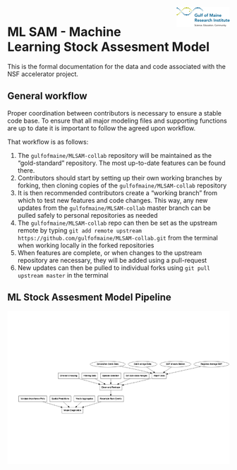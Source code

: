 
<img src='logo.png' align="right" height="44" />

# ML SAM - Machine Learning Stock Assesment Model

This is the formal documentation for the data and code associated with
the NSF accelerator project.

## General workflow

Proper coordination between contributors is necessary to ensure a stable
code base. To ensure that all major modeling files and supporting
functions are up to date it is important to follow the agreed upon
workflow.

That workflow is as follows:

1.  The `gulfofmaine/MLSAM-collab` repository will be maintained as the
    “gold-standard” repository. The most up-to-date features can be
    found there.  
2.  Contributors should start by setting up their own working branches
    by forking, then cloning copies of the `gulfofmaine/MLSAM-collab`
    repository  
3.  It is then recommended contributors create a “working branch” from
    which to test new features and code changes. This way, any new
    updates from the `gulfofmaine/MLSAM-collab` master branch can be
    pulled safely to personal repositories as needed  
4.  The `gulfofmaine/MLSAM-collab` repo can then be set as the upstream
    remote by typing `git add remote upstream
    https://github.com/gulfofmaine/MLSAM-collab.git` from the terminal
    when working locally in the forked repositories  
5.  When features are complete, or when changes to the upstream
    repository are necessary, they will be added using a pull-request  
6.  New updates can then be pulled to individual forks using `git pull
    upstream master` in the
terminal

## ML Stock Assesment Model Pipeline

<img src="README_files/figure-gfm/unnamed-chunk-1-1.png" style="display: block; margin: auto;" />
